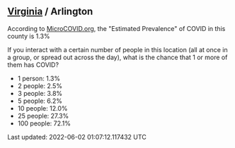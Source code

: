 
## [Virginia](/united-states/virginia) / Arlington

According to [MicroCOVID.org](http://microcovid.org),
the "Estimated Prevalence" of COVID in this county is 1.3%

If you interact with a certain number of people in this location
(all at once in a group, or spread out across the day), what is the chance that
1 or more of them has COVID?

- 1 person: 1.3%
- 2 people: 2.5%
- 3 people: 3.8%
- 5 people: 6.2%
- 10 people: 12.0%
- 25 people: 27.3%
- 100 people: 72.1%

Last updated: 2022-06-02 01:07:12.117432 UTC
